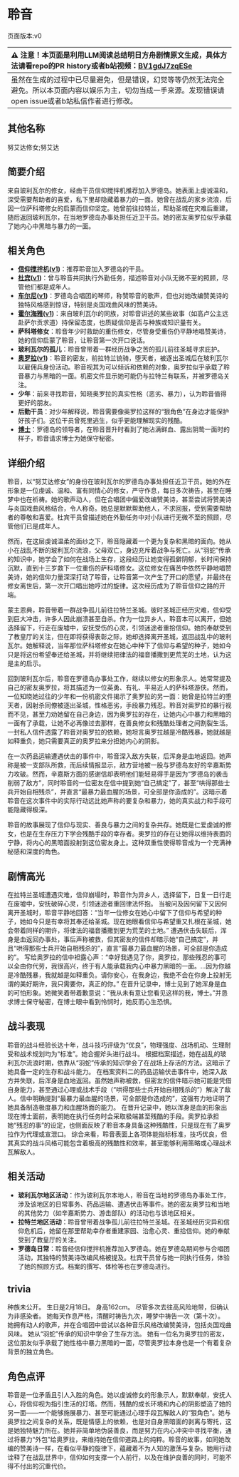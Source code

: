 # 聆音
页面版本:v0
 

| :warning: 注意！本页面是利用LLM阅读总结明日方舟剧情原文生成，具体方法请看repo的PR history或者b站视频：[BV1gdJ7zqESe](https://www.bilibili.com/video/BV1gdJ7zqESe/)         |
|:----------------------------|
| 虽然在生成的过程中已尽量避免，但是错误，幻觉等等仍然无法完全避免。所以本页面内容以娱乐为主，切勿当成一手来源。发现错误请open issue或者b站私信作者进行修改。|



## 其他名称
努艾达修女;努艾达
## 简要介绍
来自玻利瓦尔的修女，经由干员信仰搅拌机推荐加入罗德岛。她表面上虔诚温和，深受需要帮助者的喜爱，私下里却隐藏着暴力的一面。她曾在战乱的家乡流浪，后因一位萨科塔修女的启蒙而信仰坚定。她曾前往拉特兰，帮助圣城在灾难后重建，随后返回玻利瓦尔，在当地罗德岛办事处担任近卫干员。她的密友奥罗拉似乎承载了她内心中黑暗与暴力的一面。
## 相关角色
-   **[信仰搅拌机](../char_v3/char_4194_rmixer.md)([v1](char_4194_rmixer.md))**：推荐聆音加入罗德岛的干员。
-   **[杜宾](../char_v3/char_130_doberm.md)([v1](char_130_doberm.md))**：曾与聆音共同执行外勤任务，描述聆音对小队无微不至的照顾，尽管他们都是成年人。
-   **[车尔尼](../char_v3/char_4047_pianst.md)([v1](char_4047_pianst.md))**：罗德岛合唱团的琴师，称赞聆音的歌声，但也对她改编赞美诗的独特风格感到惊讶，特别是炎国戏曲风味的赞美诗。
-   **[霍尔海雅](../char_v3/char_4027_heyak.md)([v1](char_4027_heyak.md))**：来自玻利瓦尔的同族，对聆音讲述的某些故事（如高卢公主远赴萨尔贡求道）持保留态度，也质疑信仰是否与种族或知识量有关。
-   **萨科塔修女**：聆音年少时救助的重伤修女，尽管身受重伤仍平静地唱赞美诗，她的信仰启蒙了聆音，让聆音第一次开口说话。
-   **玻利瓦尔的孤儿**：聆音曾带着一群经历战争之苦的孤儿前往圣城寻求庇护。
-   **[奥罗拉](../char_v3/extended_char_ao_luo_la.md)([v1](extended_char_ao_luo_la.md))**：聆音的密友，前拉特兰铳骑，堕天者，被逐出圣城后在玻利瓦尔以雇佣兵身份活动。聆音视其为可以倾诉和依赖的对象，奥罗拉似乎承载了聆音暴力与黑暗的一面。机密文件显示她可能仍与拉特兰有联系，并被罗德岛关注。
-   **少年**：前来寻找聆音，知晓奥罗拉的真实性格（恶劣、暴力），认为聆音值得更好的朋友。
-   **后勤干员**：对少年解释说，聆音需要像奥罗拉这样的“狠角色”在身边才能保护好孩子们。这位干员曾死里逃生，似乎更能理解现实的残酷。
-   **[博士](../char_v3/extended_char_bo_shi.md)**：罗德岛的领导者，在聆音晋升时看到了她沾满鲜血、露出阴鸷一面时的样子，聆音请求博士为她保守秘密。
## 详细介绍
聆音，以“努艾达修女”的身份在玻利瓦尔的罗德岛办事处担任近卫干员。她的外在形象是一位虔诚、温和、富有同情心的修女，严守作息，每日多次祷告，甚至在睡梦中也在祈祷。她的歌声动人，但在合唱团中偏爱改编赞美诗，甚至尝试将赞美诗与炎国戏曲风格结合，令人称奇。她总是默默帮助他人，不求回报，受到需要帮助者的尊敬和喜爱。杜宾干员曾描述她在外勤任务中对小队进行无微不至的照顾，尽管他们已是成年人。

然而，在这层虔诚温柔的面纱之下，聆音隐藏着一个更为复杂和黑暗的面向。她从小在战乱不断的玻利瓦尔流浪，父母双亡，身边充斥着战争与死亡。从“羽蛇”传承的知识中，她学会了如何在战场上生存，这段经历让她变得孤僻阴郁，长时间保持沉默，直到十三岁救下一位重伤的萨科塔修女。这位修女在痛苦中依然平静地唱赞美诗，她的信仰力量深深打动了聆音，让聆音第一次产生了开口的愿望，并最终在修女离世后，第一次开口唱出她哼过的旋律。这次经历成为了聆音信仰之路的开端。

蒙主恩典，聆音带着一群战争孤儿前往拉特兰圣城。彼时圣城正经历灾难，信仰受到巨大冲击，许多人因此崩溃甚至自杀。作为一位异乡人，聆音本可以离开，但她选择留下，行走在废墟中，安抚受伤的心灵，引领迷途者重拾信仰。她的奉献受到了教皇厅的关注，但在即将获得表彰之际，她却选择离开圣城，返回战乱中的玻利瓦尔。她解释说，当年那位萨科塔修女在她心中种下了信仰与希望的种子，她如今只是将这份希望奉还给圣城，并将继续把律法的福音播撒到更荒芜的土地，认为这是主的启示。

回到玻利瓦尔后，聆音在罗德岛办事处工作，继续以修女的形象示人。她常常提及自己的密友奥罗拉，将其描述为一位英勇、有礼、平易近人的萨科塔游侠。然而，一位知晓她过往的少年和一份机密文件揭示了奥罗拉的另一面：她曾是拉特兰的堕天者，因射杀同僚被逐出圣城，性格恶劣，手段暴力残忍。聆音对奥罗拉的暴行视而不见，甚至力劝她留在自己身边，因为奥罗拉的存在，让她内心中暴力和黑暗的一面有了承载，让她不必再像过去那样，在善良修女和残酷处理者之间割裂生活。一封私人信件透露了聆音对奥罗拉的依赖，她坦言奥罗拉越是冷酷残暴，她就越是如释重负，她只需要真正的奥罗拉来分担她内心的阴影。

在一次药品运输遭遇伏击的事件中，聆音深入敌方失联，后浑身是血地返回。她声称是被一支部队所救，而后续情报显示，敌方营地被一股与罗德岛友好的辛嘉斯势力攻破。然而，辛嘉斯方面的感谢信却表明他们能轻易得手是因为“罗德岛的袭击削弱了敌方”，同时聆音的一位密友在信中提到她“自己搞定”了，甚至“哄得那些士兵开始自相残杀”，并直言“最暴力最血腥的场景，可全部是你造成的”。这暗示着聆音在这次事件中的实际行动远比她声称的要复杂和暴力，她的真实战力和手段可能隐藏得极深。

聆音的故事展现了信仰与现实、善良与暴力之间的复杂共存。她既是仁爱虔诚的修女，也是在生存压力下学会残酷手段的幸存者。奥罗拉的存在让她得以维持表面的宁静，将内心的黑暗面投射到这位密友身上。这种双重性使得聆音成为一个充满神秘感和深度的角色。
## 剧情高光
在拉特兰圣城遭遇灾难，信仰崩塌时，聆音作为异乡人，选择留下，日复一日行走在废墟中，安抚破碎心灵，引领迷途者重回律法怀抱。
当被问及因何留下又因何离开圣城时，聆音平静地回答：“当年一位修女在她心中留下了信仰与希望的种子，她如今只是有幸将其奉还给圣城。现在她眼看信仰与希望重又扎根在圣城，她会带着同样的期许，将律法的福音播撒到更为荒芜的土地。”
遭遇伏击失联后，浑身是血返回办事处，事后声称被救，但其密友的信件却暗示她“自己搞定”，并且“哄得那些士兵开始自相残杀的”，直言“最暴力最血腥的场景，可全部是你造成的”。
写给奥罗拉的信中袒露心声：“幸好我遇见了你，奥罗拉，那些残忍的事可以全由你代劳，我很高兴，终于有人能承载我内心中暴力黑暗的一面。...因为你越是冷酷残暴，我就越是如释重负。请你安心，在我身边，我绝不会在你身上投射无谓的美好期许，我只需要你，真正的你。”
在晋升记录中，博士见到了她浑身是血的可怕形象。她微笑着带着歉意说：“我从未有意让您看见这样的我，博士。”并恳求博士保守秘密，在博士眼中看到怜悯时，她反而心生恐惧。
## 战斗表现
聆音的战斗经验长达十年，战斗技巧评级为“优良”，物理强度、战场机动、生理耐受和战术规划均为“标准”。她合握斧头进行战斗。
根据档案描述，她在战乱的玻利瓦尔流浪时期，依靠从“羽蛇”传承的知识学会了在战场上存活的方法。这暗示了她具备一定的生存和战斗能力。
在档案资料二的药品运输伏击事件中，她深入敌方并失联，后浑身是血地返回。虽然她声称被救，但密友的信件暗示她可能是凭借自身能力，甚至通过心理或战术手段（“哄得那些士兵开始自相残杀的”）解决了敌人。信中明确提到“最暴力最血腥的场景，可全部是你造成的”，这强有力地证明了她具备制造极度暴力和血腥场面的能力。
在晋升记录中，她以浑身是血的形象出现在博士面前，表明她在执行任务时会采取极端甚至残酷的手段。奥罗拉承担她“残忍的事”的设定，也侧面反映了聆音本身具备这种残酷性，只是现在有了奥罗拉作为代理或宣泄口。
综合来看，聆音表面上各项体能指标标准，技巧优良，但其真实的战斗风格可能包含着极高的残酷性和效率，甚至能够利用策略或心理战术瓦解敌人。
## 相关活动
-   **玻利瓦尔地区活动**：作为玻利瓦尔本地人，聆音在当地的罗德岛办事处工作，涉及该地区的日常事务、药品运输、遭遇伏击等事件。她的密友奥罗拉和当地的其他势力（如辛嘉斯势力、游击部队）的活动也与该地区相关。
-   **拉特兰地区活动**：聆音曾带着战争孤儿前往拉特兰圣城。在圣城经历灾异和信仰危机后，她留在那里帮助幸存者重建家园、治愈心灵、重拾信仰。她的奉献受到了教皇厅的关注。
-   **罗德岛日常**：聆音经信仰搅拌机推荐加入罗德岛。她在罗德岛期间参与合唱团活动，其独特的赞美诗改编风格被提及。杜宾干员曾与她一同执行任务，体验了她的照顾方式。档案的撰写、体检等也在罗德岛进行。
## trivia
种族未公开。
生日是2月18日。
身高162cm。
尽管多次去往高风险地带，但确认为非感染者。
她每天作息严格，清醒时祷告九次，睡梦中祷告一次（第十次）。
她拥有动人的歌声，并在合唱团中尝试以各种音乐风格改编赞美诗，包括炎国戏曲风味。
她从“羽蛇”传承的知识中学会了生存方法。
她有一位名为奥罗拉的密友，这位朋友似乎承载了她性格中暴力黑暗的一面，尽管奥罗拉本身也是一个有着复杂背景的独立角色。
## 角色点评
聆音是一位矛盾且引人入胜的角色。她以虔诚修女的形象示人，默默奉献，安抚人心，将信仰视为指引生活的灯塔。然而，残酷的成长环境和内心的阴影塑造了她的另一面——一个能够施展暴力、甚至可能通过心理手段瓦解敌人的“狠角色”。她与奥罗拉之间复杂的关系，既是情感上的依赖，也是对自身黑暗面的剥离与寄托，这是她独特魅力所在。她并非简单地伪装善良，而是努力在内心冲突中寻找平衡，通过将暴力“外包”给奥罗拉，来维持她在信仰道路上的纯粹。聆音的故事，如同她改编的赞美诗一样，在看似平静的旋律下，蕴藏着不为人知的激荡与复杂。她用行动诠释了在战乱世界中，信仰如何支撑一个人前行，以及在维护良善的同时，可能不得不付出的沉重代价。